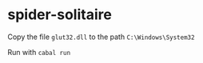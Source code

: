 # spider-solitaire

Copy the file `glut32.dll` to the path `C:\Windows\System32`

Run with `cabal run`
